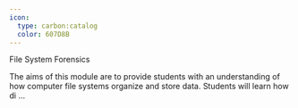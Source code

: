 ```yaml
---
icon:
  type: carbon:catalog
  color: 607D8B
---
```

File System Forensics

The aims of this module are to provide students with an understanding of how computer file systems organize and store data. Students will learn how di ... 
